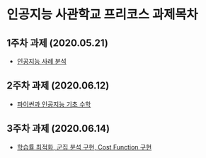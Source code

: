 # 인공지능 사관학교 프리코스 과제목차

## 1주차 과제 (2020.05.21)
* [인공지능 사례 분석](https://github.com/AI-SY/-/blob/master/1%EC%A3%BC%EC%B0%A8_%EA%B3%BC%EC%A0%9C.ipynb)

## 2주차 과제 (2020.06.12)
* [파이썬과 인공지능 기초 수학](https://github.com/AI-SY/-/blob/master/2%EC%A3%BC%EC%B0%A8%EA%B3%BC%EC%A0%9C.ipynb)

## 3주차 과제 (2020.06.14)
* [학습률 최적화, 군집 분석 구현, Cost Function 구현](https://github.com/AI-SY/-/blob/master/3%EC%A3%BC%EC%B0%A8_%EA%B3%BC%EC%A0%9C.ipynb)

